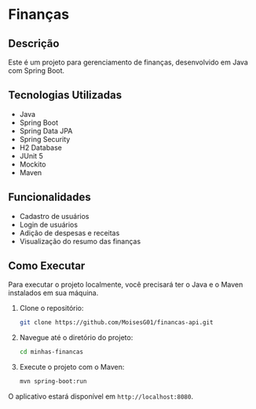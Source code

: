 # Finanças

## Descrição

Este é um projeto para gerenciamento de finanças, desenvolvido em Java com Spring Boot.

## Tecnologias Utilizadas

- Java
- Spring Boot
- Spring Data JPA
- Spring Security
- H2 Database
- JUnit 5
- Mockito
- Maven

## Funcionalidades

- Cadastro de usuários
- Login de usuários
- Adição de despesas e receitas
- Visualização do resumo das finanças

## Como Executar

Para executar o projeto localmente, você precisará ter o Java e o Maven instalados em sua máquina. 

1. Clone o repositório:

    ```bash
    git clone https://github.com/MoisesG01/financas-api.git
    ```

2. Navegue até o diretório do projeto:

    ```bash
    cd minhas-financas
    ```

3. Execute o projeto com o Maven:

    ```bash
    mvn spring-boot:run
    ```

O aplicativo estará disponível em `http://localhost:8080`.
